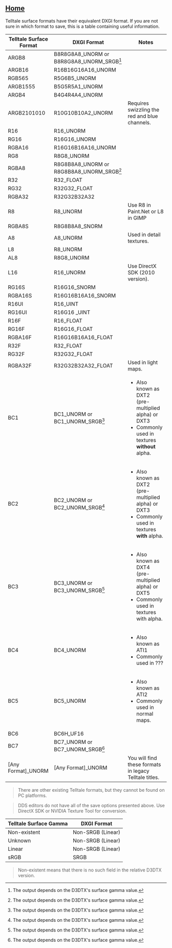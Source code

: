 
## [Home](/wiki/home.md)

Telltale surface formats have their equivalent DXGI format. If you are not sure in which format to save, this is a table containing useful information.

| Telltale Surface Format | DXGI Format | Notes |
| ----------------------- | ----------- | ----------- |
| ARGB8 | B8R8G8A8_UNORM or B8R8G8A8_UNORM_SRGB[^1] | |
| ARGB16 | R16B16G16A16_UNORM | 
| RGB565 | R5G6B5_UNORM |
| ARGB1555 | B5G5R5A1_UNORM | 
| ARGB4 | B4G4R4A4_UNORM |
| ARGB2101010 | R10G10B10A2_UNORM | Requires swizzling the red and blue channels.
| R16 | R16_UNORM | 
| RG16 | R16G16_UNORM |
| RGBA16 | R16G16B16A16_UNORM | 
| RG8 | R8G8_UNORM |  
| RGBA8 | R8G8B8A8_UNORM or R8G8B8A8_UNORM_SRGB[^1] |
| R32 | R32_FLOAT| 
| RG32 | R32G32_FLOAT |
| RGBA32 | R32G32B32A32 |
| R8 | R8_UNORM | Use R8 in Paint.Net or L8 in GIMP
| RGBA8S | R8G8B8A8_SNORM |
| A8 | A8_UNORM | Used in detail textures.
| L8 | R8_UNORM | 
| AL8 | R8G8_UNORM | 
| L16 | R16_UNORM | Use DirectX SDK (2010 version).
| RG16S | R16G16_SNORM | 
| RGBA16S | R16G16B16A16_SNORM | 
| R16UI | R16_UINT|
| RG16UI | R16G16 _UINT |
| R16F | R16_FLOAT |
| RG16F | R16G16_FLOAT | 
| RGBA16F | R16G16B16A16_FLOAT | 
| R32F | R32_FLOAT |
| RG32F | R32G32_FLOAT |  |
| RGBA32F | R32G32B32A32_FLOAT | Used in light maps.
| BC1 | BC1_UNORM or BC1_UNORM_SRGB[^1] | <ul><li>Also known as DXT2 (pre-multiplied alpha) or DXT3</li><li>Commonly used in textures **without** alpha.</li></ul>
| BC2 | BC2_UNORM or BC2_UNORM_SRGB[^1] | <ul><li>Also known as DXT2 (pre-multiplied alpha) or DXT3</li><li>Commonly used in textures **with** alpha.</li></ul>
| BC3 | BC3_UNORM or BC3_UNORM_SRGB[^1] | <ul><li>Also known as DXT4 (pre-multiplied alpha) or DXT5</li><li>Commonly used in textures with alpha.</li></ul>
| BC4 | BC4_UNORM | <ul><li>Also known as ATI1</li><li>Commonly used in ???</li></ul>
| BC5 | BC5_UNORM | <ul><li>Also known as ATI2</li><li>Commonly used in normal maps.</li></ul>
| BC6 | BC6H_UF16 | 
| BC7 | BC7_UNORM or BC7_UNORM_SRGB[^1] | 
| [Any Format]_UNORM | [Any Format]_UNORM | You will find these formats in legacy Telltale titles.

> There are other existing Telltale formats, but they cannot be found on PC platforms.

> DDS editors do not have all of the save options presented above. Use DirectX SDK or NVIDIA Texture Tool for conversion.

| Telltale Surface Gamma | DXGI Format |
| --- | --- | 
| Non-existent | Non-SRGB (Linear) |
| Unknown | Non-SRGB (Linear) |
| Linear | Non-SRGB (Linear)| 
| sRGB | SRGB |
> Non-existent means that there is no such field in the relative D3DTX version.

[^1]: The output depends on the D3DTX's surface gamma value.



